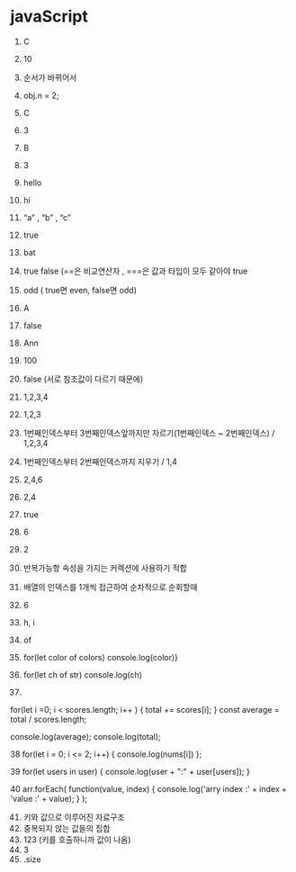# javaScript

1. C
2. 10
3. 순서가 바뀌어서
4. obj.n = 2; 
5. C
6. 3
7. B
8. 3
9. hello
10. hi
11. “a” , “b” , “c”
12. true
13. bat
14. true false (==은 비교연산자 , ===은 값과 타입이 모두 같아야 true
15. odd ( true면 even, false면 odd)
16. A 
17. false
18. Ann
19. 100
20. false (서로 참조값이 다르기 때문에)
21. 1,2,3,4
22. 1,2,3
23. 1번째인덱스부터 3번째인덱스앞까지만 자르기(1번째인덱스 ~ 2번째인덱스) /  1,2,3,4
24. 1번째인덱스부터 2번째인덱스까지 지우기 /  1,4
25. 2,4,6
26. 2,4
27. true
28. 6
29. 2
30. 반복가능항 속성을 가지는 커렉션에 사용하기 적합
31. 배열의 인덱스를 1개씩 접근하여 순차적으로 순회할때
32. 6
33. h, i
34. of
35. for(let color of colors)  console.log(color)}
36. for(let ch of str) console.log(ch)

37.
for(let i =0; i < scores.length; i++ ) {
    total += scores[i];
}
const average = total / scores.length;

console.log(average);
console.log(total);


38
for(let i = 0; i <= 2; i++) {
    console.log(nums[i])
};


39
for(let users in user) {
    console.log(user + ":" + user[users]);
}



40
arr.forEach(
    function(value, index) {
        console.log('arry index :' + index + 'value :' + value);
    }
);



41. 키와 값으로 이루어진 자료구조
42. 중복되지 않는 값들의 집합
43. 123 (키를 호출하니까 값이 나옴)
44. 3
45. .size
